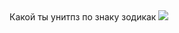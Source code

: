 <body background-color="#000080"
<h1>Какой ты унитпз по знаку зодикак</h1>
<img src="https://s1.bloknot-volgograd.ru/thumb/850x0xcut/upload/iblock/417/goroskop.jpg" heigt="60" weight="70"/>
